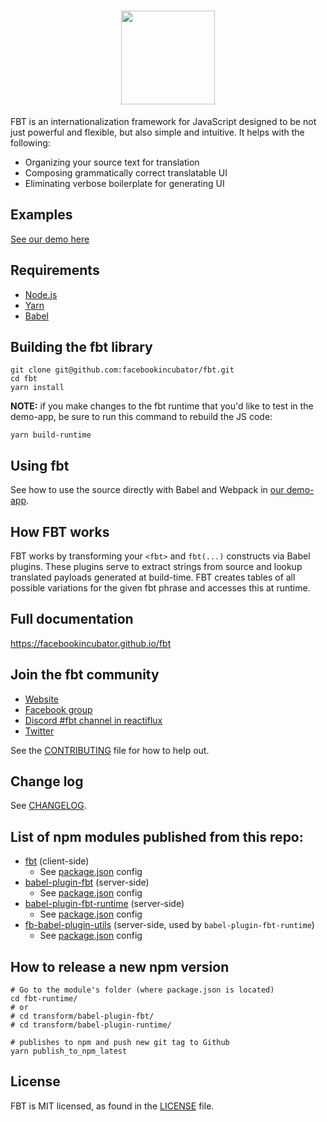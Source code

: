 <h1 align="center">
  <img src="https://facebookincubator.github.io/fbt/img/fbt.png" height="150" width="150"/>
</h1>

FBT is an internationalization framework for JavaScript designed to be not just powerful and flexible, but also simple and intuitive.  It helps with the following:
* Organizing your source text for translation
* Composing grammatically correct translatable UI
* Eliminating verbose boilerplate for generating UI

## Examples
[See our demo here](demo-app/src/example/Example.react.js)

## Requirements
* [Node.js](https://nodejs.org/)
* [Yarn](https://yarnpkg.com/)
* [Babel](https://babeljs.io/)

## Building the fbt library
```
git clone git@github.com:facebookincubator/fbt.git
cd fbt
yarn install
```

**NOTE:** if you make changes to the fbt runtime that you'd like to
test in the demo-app, be sure to run this command to rebuild the JS code:

```
yarn build-runtime
```

## Using fbt
See how to use the source directly with Babel and Webpack in [our demo-app](demo-app#babelwebpackreact-oss-fbt-demo).

## How FBT works
FBT works by transforming your `<fbt>` and `fbt(...)` constructs via
Babel plugins.  These plugins serve to extract strings from source and
lookup translated payloads generated at build-time.  FBT creates tables
of all possible variations for the given fbt phrase and accesses this
at runtime.

## Full documentation
https://facebookincubator.github.io/fbt

## Join the fbt community
* [Website](https://facebookincubator.github.io/fbt)
* [Facebook group](https://www.facebook.com/groups/498204277369868)
* [Discord #fbt channel in reactiflux](https://discord.gg/cQvXZr5)
* [Twitter](https://twitter.com/fbt_js)

See the [CONTRIBUTING](CONTRIBUTING.md) file for how to help out.

## Change log
See [CHANGELOG](CHANGELOG.md).

## List of npm modules published from this repo:

- [fbt](https://www.npmjs.com/package/fbt) (client-side)
  - See [package.json](fbt-runtime/package.json) config
- [babel-plugin-fbt](https://www.npmjs.com/package/babel-plugin-fbt) (server-side)
  - See [package.json](transform/babel-plugin-fbt/package.json) config
- [babel-plugin-fbt-runtime](https://www.npmjs.com/package/babel-plugin-fbt-runtime) (server-side)
  - See [package.json](transform/babel-plugin-fbt-runtime/package.json) config
- [fb-babel-plugin-utils](https://www.npmjs.com/package/fb-babel-plugin-utils) (server-side, used by `babel-plugin-fbt-runtime`)
  - See [package.json](transform/fb-babel-plugin-utils/package.json) config

## How to release a new npm version

```
# Go to the module's folder (where package.json is located)
cd fbt-runtime/
# or
# cd transform/babel-plugin-fbt/
# cd transform/babel-plugin-runtime/

# publishes to npm and push new git tag to Github
yarn publish_to_npm_latest
```

## License
FBT is MIT licensed, as found in the [LICENSE](LICENSE) file.
